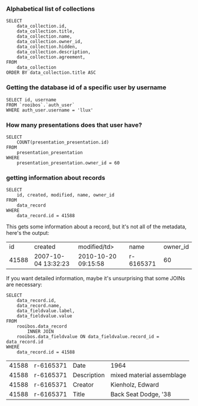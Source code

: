 ### Alphabetical list of collections

```
SELECT 
    data_collection.id,
    data_collection.title,
    data_collection.name,
    data_collection.owner_id,
    data_collection.hidden,
    data_collection.description,
    data_collection.agreement,
FROM
    data_collection
ORDER BY data_collection.title ASC
```
### Getting the database id of a specific user by username

```
SELECT id, username
FROM `rooibos`.`auth_user`
WHERE auth_user.username = 'llux'
```

### How many presentations does that user have?

```
SELECT 
    COUNT(presentation_presentation.id)
FROM
    presentation_presentation
WHERE
    presentation_presentation.owner_id = 60
```

### getting information about records

```
SELECT 
    id, created, modified, name, owner_id
FROM
    data_record
WHERE
    data_record.id = 41588 
```

This gets some information about a record, but it's not all of the metadata, here's the output:

<table>  
<tr>
<td>id</td>
<td>created</td>
<td>modified/td>
<td>name</td>
<td>owner_id</td>
</tr>
<tr>
<td>41588</td>
<td>2007-10-04 13:32:23<td>
2010-10-20 09:15:58</td>
<td>r-6165371</td>
<td>60</td>
</tr>
</table>

If you want detailed information, maybe it's unsurprising that some JOINs are necessary:

```
SELECT 
    data_record.id,
    data_record.name,
    data_fieldvalue.label,
    data_fieldvalue.value
FROM
    rooibos.data_record
        INNER JOIN
    rooibos.data_fieldvalue ON data_fieldvalue.record_id = data_record.id
WHERE
    data_record.id = 41588
```

<table>
 <col>
 <col>
 <col>
 <col>
 <tr>
  <td>41588</td>

  <td>r-6165371</td>
  <td>Date</td>
  <td>1964</td>
 </tr>
 <tr>
  <td>41588</td>
  <td>r-6165371</td>

  <td>Description</td>
  <td>mixed material assemblage</td>
 </tr>
 <tr>
  <td>41588</td>
  <td>r-6165371</td>
  <td>Creator</td>

  <td>Kienholz, Edward</td>
 </tr>
 <tr>
  <td>41588</td>
  <td>r-6165371</td>
  <td>Title</td>
  <td>Back Seat Dodge, '38</td>

 </tr>


</table>
